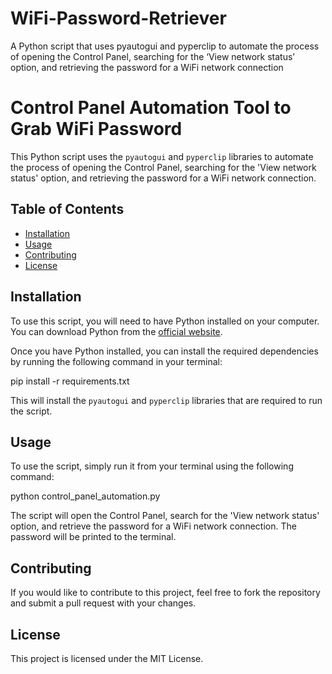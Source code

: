 # WiFi-Password-Retriever
A Python script that uses pyautogui and pyperclip to automate the process of opening the Control Panel, searching for the ‘View network status’ option, and retrieving the password for a WiFi network connection

# Control Panel Automation Tool to Grab WiFi Password

This Python script uses the `pyautogui` and `pyperclip` libraries to automate the process of opening the Control Panel, searching for the 'View network status' option, and retrieving the password for a WiFi network connection.

## Table of Contents

- [Installation](#installation)
- [Usage](#usage)
- [Contributing](#contributing)
- [License](#license)

## Installation

To use this script, you will need to have Python installed on your computer. You can download Python from the [official website](https://www.python.org/downloads/).

Once you have Python installed, you can install the required dependencies by running the following command in your terminal:

pip install -r requirements.txt


This will install the `pyautogui` and `pyperclip` libraries that are required to run the script.

## Usage

To use the script, simply run it from your terminal using the following command:

python control_panel_automation.py


The script will open the Control Panel, search for the 'View network status' option, and retrieve the password for a WiFi network connection. The password will be printed to the terminal.

## Contributing

If you would like to contribute to this project, feel free to fork the repository and submit a pull request with your changes.

## License

This project is licensed under the MIT License.
